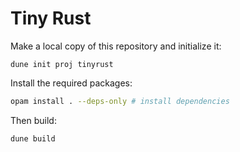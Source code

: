 # Tiny Rust

Make a local copy of this repository and initialize it:
```
dune init proj tinyrust
```

Install the required packages:
```sh
opam install . --deps-only # install dependencies
```

Then build:
```sh
dune build
```
